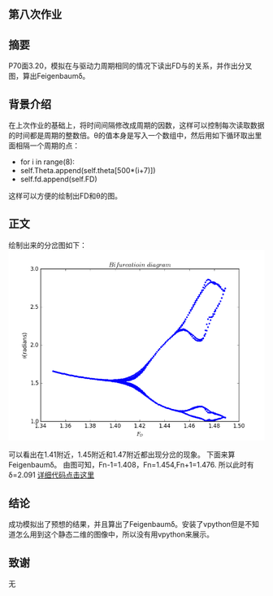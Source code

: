 ## 第八次作业 ##

摘要
-------
P70面3.20，模拟在与驱动力周期相同的情况下读出FD与的关系，并作出分叉图，算出Feigenbaumδ。

背景介绍
-------
在上次作业的基础上，将时间间隔修改成周期的因数，这样可以控制每次读取数据的时间都是周期的整数倍。θ的值本身是写入一个数组中，然后用如下循环取出里面相隔一个周期的点：

 - for i in range(8):
  - self.Theta.append(self.theta[500*(i+7)])
  - self.fd.append(self.FD)


  
这样可以方便的绘制出FD和θ的图。

正文
-------
绘制出来的分岔图如下：
![enter image description here](https://github.com/Meisterklasse/compuational_physics_N2014301020015/blob/master/bifurcation%20diagram.png)

可以看出在1.41附近，1.45附近和1.47附近都出现分岔的现象。
下面来算Feigenbaumδ。
由图可知，Fn-1=1.408，Fn=1.454,Fn+1=1.476.
所以此时有δ=2.091
[详细代码点击这里](https://github.com/Meisterklasse/compuational_physics_N2014301020015/blob/master/bifurcation_diagram.py)

结论
-------
成功模拟出了预想的结果，并且算出了Feigenbaumδ。安装了vpython但是不知道怎么用到这个静态二维的图像中，所以没有用vpython来展示。

致谢
-------
无